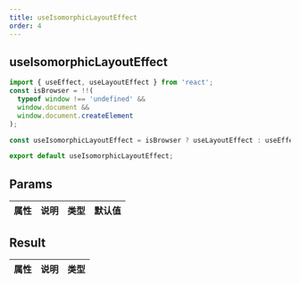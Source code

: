 ```yaml
---
title: useIsomorphicLayoutEffect
order: 4
---
```


## useIsomorphicLayoutEffect

```ts
import { useEffect, useLayoutEffect } from 'react';
const isBrowser = !!(
  typeof window !== 'undefined' &&
  window.document &&
  window.document.createElement
);

const useIsomorphicLayoutEffect = isBrowser ? useLayoutEffect : useEffect;

export default useIsomorphicLayoutEffect;
```

## Params

| 属性 | 说明 | 类型 | 默认值 |
| ---- | ---- | ---- | ------ |

## Result

| 属性 | 说明 | 类型 |
| ---- | ---- | ---- |
